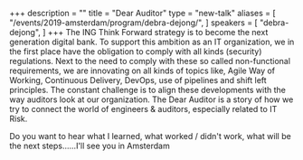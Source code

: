+++
description = ""
title = "Dear Auditor"
type = "new-talk"
aliases = [
        "/events/2019-amsterdam/program/debra-dejong/",
]
speakers = [
        "debra-dejong",
]
+++
The ING Think Forward strategy is to become the next generation digital bank. To support this ambition as an IT organization, we in the first place have the obligation to comply with all kinds (security) regulations.
Next to the need to comply with these so called non-functional requirements, we are innovating on all kinds of topics like, Agile Way of Working, Continuous Delivery, DevOps, use of pipelines and shift left principles.
The constant challenge is to align these developments with the way auditors look at our organization. The Dear Auditor is a story of how we try to connect the world of engineers & auditors, especially related to IT Risk.

Do you want to hear what I learned, what worked / didn't work, what will be the next steps……I'll see you in Amsterdam